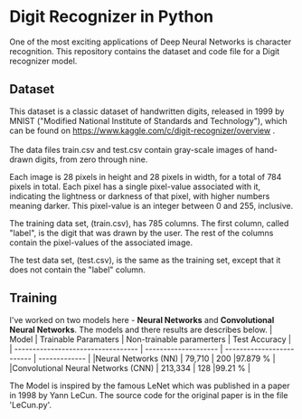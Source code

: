 # Digit Recognizer in Python <br>
One of the most exciting applications of Deep Neural Networks is character recognition. This repository contains the dataset and code file for a Digit recognizer model. <br>


## Dataset <br>
This dataset is a classic dataset of handwritten digits, released in 1999 by MNIST ("Modified National Institute of Standards and Technology"), which can be found on https://www.kaggle.com/c/digit-recognizer/overview .<br>  
The data files train.csv and test.csv contain gray-scale images of hand-drawn digits, from zero through nine.<br>

Each image is 28 pixels in height and 28 pixels in width, for a total of 784 pixels in total. Each pixel has a single pixel-value associated with it, indicating the lightness or darkness of that pixel, with higher numbers meaning darker. This pixel-value is an integer between 0 and 255, inclusive.<br>

The training data set, (train.csv), has 785 columns. The first column, called "label", is the digit that was drawn by the user. The rest of the columns contain the pixel-values of the associated image.<br>

The test data set, (test.csv), is the same as the training set, except that it does not contain the "label" column.<br>

## Training <br>

I've worked on two models here - **Neural Networks** and **Convolutional Neural Networks**. The models and there results are describes below.
| Model                              | Trainable Paramaters | Non-trainable paramerters | Test Accuracy |
| ---------------------------------- | -------------------- | ------------------------- | ------------- |
|Neural Networks (NN)                | 79,710               | 200                       |97.879 %       |
|Convolutional Neural Networks (CNN) | 213,334              | 128                       |99.21 %        |

The Model is inspired by the famous LeNet which was published in a paper in 1998 by Yann LeCun. The source code for the original paper is in the file 'LeCun.py'. <br>